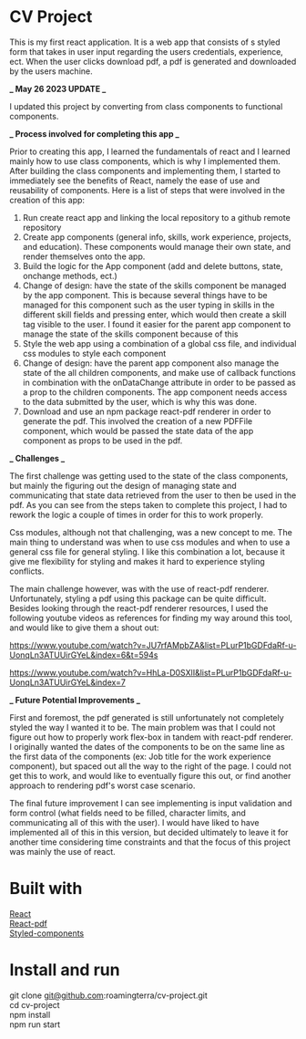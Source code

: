 # CV Project

This is my first react application. It is a web app that consists of s styled form that takes in user input regarding the users credentials, experience, ect. When the user clicks download pdf, a pdf is generated and downloaded by the users machine.

**_ May 26 2023 UPDATE _**

I updated this project by converting from class components to functional components.

**_ Process involved for completing this app _**

Prior to creating this app, I learned the fundamentals of react and I learned mainly how to use class components, which is why I implemented them. After building the class components and implementing them, I started to immediately see the benefits of React, namely the ease of use and reusability of components. Here is a list of steps that were involved in the creation of this app:

1. Run create react app and linking the local repository to a github remote repository
2. Create app components (general info, skills, work experience, projects, and education). These components would manage their own state, and render themselves onto the app.
3. Build the logic for the App component (add and delete buttons, state, onchange methods, ect.)
4. Change of design: have the state of the skills component be managed by the app component. This is because several things have to be managed for this component such as the user typing in skills in the different skill fields and pressing enter, which would then create a skill tag visible to the user. I found it easier for the parent app component to manage the state of the skills component because of this
5. Style the web app using a combination of a global css file, and individual css modules to style each component
6. Change of design: have the parent app component also manage the state of the all children components, and make use of callback functions in combination with the onDataChange attribute in order to be passed as a prop to the children components. The app component needs access to the data submitted by the user, which is why this was done.
7. Download and use an npm package react-pdf renderer in order to generate the pdf. This involved the creation of a new PDFFile component, which would be passed the state data of the app component as props to be used in the pdf.

**_ Challenges _**

The first challenge was getting used to the state of the class components, but mainly the figuring out the design of managing state and communicating that state data retrieved from the user to then be used in the pdf. As you can see from the steps taken to complete this project, I had to rework the logic a couple of times in order for this to work properly.

Css modules, although not that challenging, was a new concept to me. The main thing to understand was when to use css modules and when to use a general css file for general styling. I like this combination a lot, because it give me flexibility for styling and makes it hard to experience styling conflicts.

The main challenge however, was with the use of react-pdf renderer. Unfortunately, styling a pdf using this package can be quite difficult. Besides looking through the react-pdf renderer resources, I used the following youtube videos as references for finding my way around this tool, and would like to give them a shout out:

https://www.youtube.com/watch?v=JU7rfAMpbZA&list=PLurP1bGDFdaRf-u-UonqLn3ATUUirGYeL&index=6&t=594s

https://www.youtube.com/watch?v=HhLa-D0SXlI&list=PLurP1bGDFdaRf-u-UonqLn3ATUUirGYeL&index=7

**_ Future Potential Improvements _**

First and foremost, the pdf generated is still unfortunately not completely styled the way I wanted it to be. The main problem was that I could not figure out how to properly work flex-box in tandem with react-pdf renderer. I originally wanted the dates of the components to be on the same line as the first data of the components (ex: Job title for the work experience component), but spaced out all the way to the right of the page. I could not get this to work, and would like to eventually figure this out, or find another approach to rendering pdf's worst case scenario.

The final future improvement I can see implementing is input validation and form control (what fields need to be filled, character limits, and communicating all of this with the user). I would have liked to have implemented all of this in this version, but decided ultimately to leave it for another time considering time constraints and that the focus of this project was mainly the use of react.

# Built with

[React](https://react.dev/)<br>
[React-pdf](https://react-pdf.org/)<br>
[Styled-components](https://styled-components.com/)

# Install and run

git clone git@github.com:roamingterra/cv-project.git<br>
cd cv-project<br>
npm install<br>
npm run start
